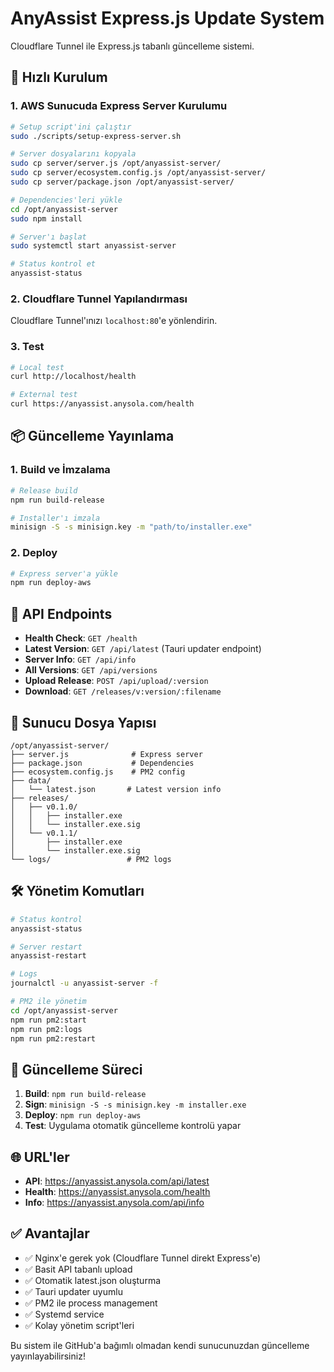 # AnyAssist Express.js Update System

Cloudflare Tunnel ile Express.js tabanlı güncelleme sistemi.

## 🚀 Hızlı Kurulum

### 1. AWS Sunucuda Express Server Kurulumu

```bash
# Setup script'ini çalıştır
sudo ./scripts/setup-express-server.sh

# Server dosyalarını kopyala
sudo cp server/server.js /opt/anyassist-server/
sudo cp server/ecosystem.config.js /opt/anyassist-server/
sudo cp server/package.json /opt/anyassist-server/

# Dependencies'leri yükle
cd /opt/anyassist-server
sudo npm install

# Server'ı başlat
sudo systemctl start anyassist-server

# Status kontrol et
anyassist-status
```

### 2. Cloudflare Tunnel Yapılandırması

Cloudflare Tunnel'ınızı `localhost:80`'e yönlendirin.

### 3. Test

```bash
# Local test
curl http://localhost/health

# External test
curl https://anyassist.anysola.com/health
```

## 📦 Güncelleme Yayınlama

### 1. Build ve İmzalama

```bash
# Release build
npm run build-release

# Installer'ı imzala
minisign -S -s minisign.key -m "path/to/installer.exe"
```

### 2. Deploy

```bash
# Express server'a yükle
npm run deploy-aws
```

## 🔧 API Endpoints

- **Health Check**: `GET /health`
- **Latest Version**: `GET /api/latest` (Tauri updater endpoint)
- **Server Info**: `GET /api/info`
- **All Versions**: `GET /api/versions`
- **Upload Release**: `POST /api/upload/:version`
- **Download**: `GET /releases/v:version/:filename`

## 📁 Sunucu Dosya Yapısı

```
/opt/anyassist-server/
├── server.js              # Express server
├── package.json           # Dependencies
├── ecosystem.config.js    # PM2 config
├── data/
│   └── latest.json       # Latest version info
├── releases/
│   ├── v0.1.0/
│   │   ├── installer.exe
│   │   └── installer.exe.sig
│   └── v0.1.1/
│       ├── installer.exe
│       └── installer.exe.sig
└── logs/                 # PM2 logs
```

## 🛠️ Yönetim Komutları

```bash
# Status kontrol
anyassist-status

# Server restart
anyassist-restart

# Logs
journalctl -u anyassist-server -f

# PM2 ile yönetim
cd /opt/anyassist-server
npm run pm2:start
npm run pm2:logs
npm run pm2:restart
```

## 🔄 Güncelleme Süreci

1. **Build**: `npm run build-release`
2. **Sign**: `minisign -S -s minisign.key -m installer.exe`
3. **Deploy**: `npm run deploy-aws`
4. **Test**: Uygulama otomatik güncelleme kontrolü yapar

## 🌐 URL'ler

- **API**: https://anyassist.anysola.com/api/latest
- **Health**: https://anyassist.anysola.com/health
- **Info**: https://anyassist.anysola.com/api/info

## ✅ Avantajlar

- ✅ Nginx'e gerek yok (Cloudflare Tunnel direkt Express'e)
- ✅ Basit API tabanlı upload
- ✅ Otomatik latest.json oluşturma
- ✅ Tauri updater uyumlu
- ✅ PM2 ile process management
- ✅ Systemd service
- ✅ Kolay yönetim script'leri

Bu sistem ile GitHub'a bağımlı olmadan kendi sunucunuzdan güncelleme yayınlayabilirsiniz!

